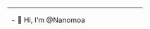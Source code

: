 
<div class="float: left;width: 50%;height: 100%;">

</div>
<div style="float: right;width: 50%;height: 100%;">
    
</div>

<table frame="void">
  <tr>
    <td>
        <p> - 👋 Hi, I’m @Nanomoa </p>
        <p> - 👀 I’m interested in ... </p>
        <p> - 🌱 I’m currently learning ... </p>
        <p> - 💞️ I’m looking to collaborate on ... </p>
        <p> - 📫 How to reach me ... </p>
    </td>
    <td>
        <img src="https://github-readme-stats.vercel.app/api?username=Nanomoa&show_icons=true">
    </td>
  </tr>
</table>


<!---
Nanomoa/Nanomoa is a ✨ special ✨ repository because its `README.md` (this file) appears on your GitHub profile.
You can click the Preview link to take a look at your changes.
--->
